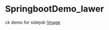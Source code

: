 # SpringbootDemo_lawer
ck demo for sidejob
[!image](https://github.com/Zxiaoyu95/SpringbootDemo_lawer/blob/master/pictureapp/1.PNG)
